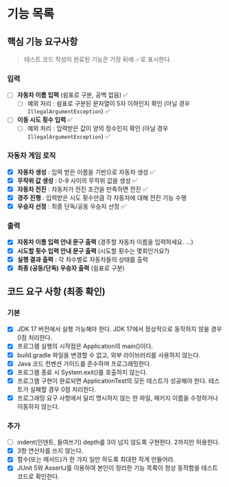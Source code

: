 # 기능 목록

## 핵심 기능 요구사항

> 테스트 코드 작성이 완료된 기능은 가장 뒤에 ✅로 표시한다.

### 입력
- [ ] **자동차 이름 입력** (쉼표로 구분, 공백 없음) ✅
    - [ ] 예외 처리 : 쉼표로 구분된 문자열이 5자 이하인지 확인 (아닐 경우 `IllegalArgumentException`) ✅
- [ ] **이동 시도 횟수 입력** ✅
    - [ ] 예외 처리 : 입력받은 값이 양의 정수인지 확인 (아닐 경우 `IllegalArgumentException`) ✅

### 자동차 게임 로직
- [x] **자동차 생성** : 입력 받은 이름을 기반으로 자동차 생성 ✅
- [x] **무작위 값 생성** : 0-9 사이의 무작위 값을 생성 ✅
- [x] **자동차 전진** : 자동차가 전진 조건을 만족하면 전진 ✅
- [x] **경주 진행** : 입력받은 시도 횟수만큼 각 자동차에 대해 전진 기능 수행
- [x] **우승자 선정** : 최종 단독/공동 우승자 선정 ✅

### 출력
- [x] **자동차 이름 입력 안내 문구 출력** (경주할 자동차 이름을 입력하세요. ...)
- [x] **시도할 횟수 입력 안내 문구 출력** (시도할 횟수는 몇회인가요?)
- [x] **실행 결과 출력** : 각 차수별로 자동차들의 상태를 출력
- [x] **최종 (공동/단독) 우승자 출력** (쉼표로 구분)

## 코드 요구 사항 (최종 확인)

### 기본

- [x] JDK 17 버전에서 실행 가능해야 한다. JDK 17에서 정상적으로 동작하지 않을 경우 0점 처리한다.
- [x] 프로그램 실행의 시작점은 Application의 main()이다.
- [x] build.gradle 파일을 변경할 수 없고, 외부 라이브러리를 사용하지 않는다.
- [x] Java 코드 컨벤션 가이드를 준수하며 프로그래밍한다.
- [x] 프로그램 종료 시 System.exit()를 호출하지 않는다.
- [x] 프로그램 구현이 완료되면 ApplicationTest의 모든 테스트가 성공해야 한다. 테스트가 실패할 경우 0점 처리한다.
- [x] 프로그래밍 요구 사항에서 달리 명시하지 않는 한 파일, 패키지 이름을 수정하거나 이동하지 않는다.

### 추가
- [ ] indent(인덴트, 들여쓰기) depth를 3이 넘지 않도록 구현한다. 2까지만 허용한다.
- [x] 3항 연산자를 쓰지 않는다.
- [x] 함수(또는 메서드)가 한 가지 일만 하도록 최대한 작게 만들어라.
- [x] JUnit 5와 AssertJ를 이용하여 본인이 정리한 기능 목록이 정상 동작함을 테스트 코드로 확인한다.